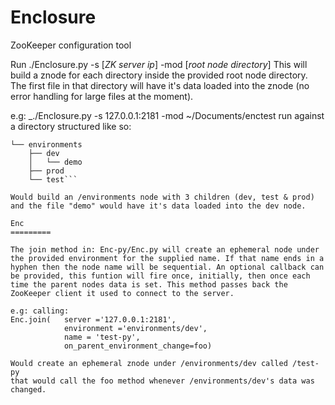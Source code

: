 Enclosure
=========

ZooKeeper configuration tool

Run ./Enclosure.py -s [_ZK server ip_] -mod [_root node directory_]
This will build a znode for each directory inside the provided root node directory.
The first file in that directory will have it's data loaded into the znode (no error handling for large files at the moment).

e.g: _./Enclosure.py -s 127.0.0.1:2181 -mod ~/Documents/enctest
run against a directory structured like so:
```~/Documents/enctest
└── environments
    ├── dev
    │   └── demo
    ├── prod
    └── test```

Would build an /environments node with 3 children (dev, test & prod) and the file "demo" would have it's data loaded into the dev node.

Enc
=========

The join method in: Enc-py/Enc.py will create an ephemeral node under the provided environment for the supplied name. If that name ends in a hyphen then the node name will be sequential. An optional callback can be provided, this funtion will fire once, initially, then once each time the parent nodes data is set. This method passes back the ZooKeeper client it used to connect to the server.

e.g: calling:
Enc.join(   server ='127.0.0.1:2181',
            environment ='environments/dev',
            name = 'test-py',
            on_parent_environment_change=foo)

Would create an ephemeral znode under /environments/dev called /test-py
that would call the foo method whenever /environments/dev's data was changed.

